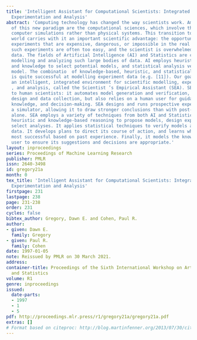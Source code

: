 ```yaml
---
title: 'Intelligent Assistant for Computational Scientists: Integrated Modelling,
  Experimentation and Analysis'
abstract: 'Computing technology has changed the way scientists work. Among the contributions
  of this new paradigm are the computational sciences, which involve the study of
  computer simulations rather than physical systems. This transition to a simulated
  world carries with it an important scientific advantage: the opportunity to run
  experiments that are expensive, dangerous, or impossible in the real world. Unfortunately,
  such experiments are often too easy, and the scientist is overwhelmed with empirical
  data. The fields of Artificial Intelligence (AI) and Statistics are concerned with
  modelling and analyzing such large bodies of data. AI employs heuristic reasoning
  and knowledge to select potential models, and statistical analysis verifies a proposed
  model. The combinatio  of knowledge-based, heuristic, and statistical techniques
  is quite successful at modelling experiment data (e.g. [11]). Our goal is to provide
  an intelligent, integrated environment for scientific modelling, experimentation
  , and analysis, called the Scientist ’s Empirical Assistant (SEA). SEA is an assistant
  to human scientists: it automates model generation and verification, experiment
  design and data collection, but also relies on a human user for guidance, domain
  knowledge, and decision-making. SEA designs and runs prospective experiments with
  a simulator, allowing it to draw stronger conclusions than with post-hoc data analysis
  alone. SEA employs a variety of techniques from both AI and Statistics. It uses
  heuristic and knowledge-based reasoning to propose models, design experiments, and
  select analyses. It applies statistical techniques to verify models against experiment
  data. It develops plans to direct its course of action, and learns which plans are
  most successful based on past experience. Finally, it models the knowledge of the
  user to ensure its suggestions and decisions are appropriate.'
layout: inproceedings
series: Proceedings of Machine Learning Research
publisher: PMLR
issn: 2640-3498
id: gregory21a
month: 0
tex_title: 'Intelligent Assistant for Computational Scientists: Integrated Modelling,
  Experimentation and Analysis'
firstpage: 231
lastpage: 238
page: 231-238
order: 231
cycles: false
bibtex_author: Gregory, Dawn E. and Cohen, Paul R.
author:
- given: Dawn E.
  family: Gregory
- given: Paul R.
  family: Cohen
date: 1997-01-05
note: Reissued by PMLR on 30 March 2021.
address:
container-title: Proceedings of the Sixth International Workshop on Artificial Intelligence
  and Statistics
volume: R1
genre: inproceedings
issued:
  date-parts:
  - 1997
  - 1
  - 5
pdf: http://proceedings.mlr.press/r1/gregory21a/gregory21a.pdf
extras: []
# Format based on citeproc: http://blog.martinfenner.org/2013/07/30/citeproc-yaml-for-bibliographies/
---
```

